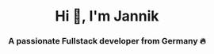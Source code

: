<h1 align="center">Hi 👋, I'm Jannik</h1>
<h3 align="center">A passionate Fullstack developer from Germany 🔥</h3>
